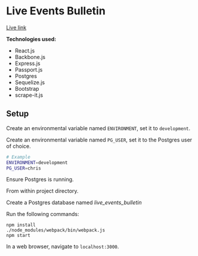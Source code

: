 # Live Events Bulletin

[Live link][live_events_bulletin]

[live_events_bulletin]: https://live-events-bulletin.herokuapp.com

**Technologies used:**
- React.js
- Backbone.js
- Express.js
- Passport.js
- Postgres
- Sequelize.js
- Bootstrap
- scrape-it.js

## Setup

Create an environmental variable named `ENVIRONMENT`, set it to `development`.

Create an environmental variable named `PG_USER`, set it to the Postgres user of choice.

```bash
# Example
ENVIRONMENT=development
PG_USER=chris
```

Ensure Postgres is running.

From within project directory.

Create a Postgres database named *live_events_bulletin*

Run the following commands:

```
npm install
./node_modules/webpack/bin/webpack.js
npm start
````

In a web browser, navigate to `localhost:3000`.

